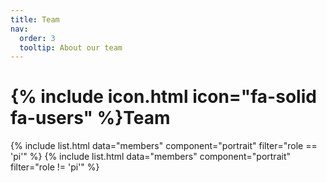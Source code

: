 ```yaml
---
title: Team
nav:
  order: 3
  tooltip: About our team
---
```


# {% include icon.html icon="fa-solid fa-users" %}Team

{% include list.html data="members" component="portrait" filter="role == 'pi'" %}
{% include list.html data="members" component="portrait" filter="role != 'pi'" %}
